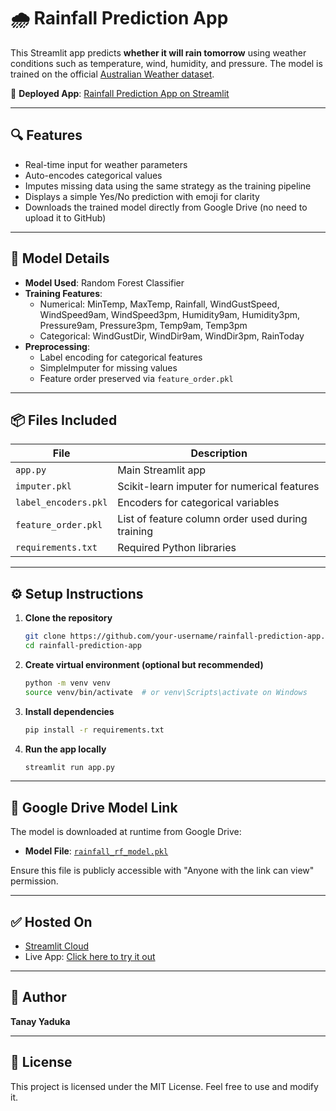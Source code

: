 
# 🌧️ Rainfall Prediction App

This Streamlit app predicts **whether it will rain tomorrow** using weather conditions such as temperature, wind, humidity, and pressure. The model is trained on the official [Australian Weather dataset](https://www.kaggle.com/datasets/jsphyg/weather-dataset-rattle-package).

🚀 **Deployed App**: [Rainfall Prediction App on Streamlit](https://rainfall-prediction-app-tanay-yaduka.streamlit.app/)

---

## 🔍 Features

- Real-time input for weather parameters
- Auto-encodes categorical values
- Imputes missing data using the same strategy as the training pipeline
- Displays a simple Yes/No prediction with emoji for clarity
- Downloads the trained model directly from Google Drive (no need to upload it to GitHub)

---

## 🧠 Model Details

- **Model Used**: Random Forest Classifier
- **Training Features**:
  - Numerical: MinTemp, MaxTemp, Rainfall, WindGustSpeed, WindSpeed9am, WindSpeed3pm, Humidity9am, Humidity3pm, Pressure9am, Pressure3pm, Temp9am, Temp3pm
  - Categorical: WindGustDir, WindDir9am, WindDir3pm, RainToday
- **Preprocessing**:
  - Label encoding for categorical features
  - SimpleImputer for missing values
  - Feature order preserved via `feature_order.pkl`

---

## 📦 Files Included

| File | Description |
|------|-------------|
| `app.py` | Main Streamlit app |
| `imputer.pkl` | Scikit-learn imputer for numerical features |
| `label_encoders.pkl` | Encoders for categorical variables |
| `feature_order.pkl` | List of feature column order used during training |
| `requirements.txt` | Required Python libraries |

---

## ⚙️ Setup Instructions

1. **Clone the repository**
   ```bash
   git clone https://github.com/your-username/rainfall-prediction-app.git
   cd rainfall-prediction-app
   ```

2. **Create virtual environment (optional but recommended)**
   ```bash
   python -m venv venv
   source venv/bin/activate  # or venv\Scripts\activate on Windows
   ```

3. **Install dependencies**
   ```bash
   pip install -r requirements.txt
   ```

4. **Run the app locally**
   ```bash
   streamlit run app.py
   ```

---

## 📁 Google Drive Model Link

The model is downloaded at runtime from Google Drive:

- **Model File**: [`rainfall_rf_model.pkl`](https://drive.google.com/file/d/1QThjYFwE9axeNt59e5QBlQ3qvxaUhCHv/view?usp=sharing)

Ensure this file is publicly accessible with "Anyone with the link can view" permission.

---

## ✅ Hosted On

- [Streamlit Cloud](https://streamlit.io/cloud)
- Live App: [Click here to try it out](https://rainfall-prediction-app-tanay-yaduka.streamlit.app/)

---

## 👤 Author

**Tanay Yaduka**  


---

## 📄 License

This project is licensed under the MIT License. Feel free to use and modify it.
